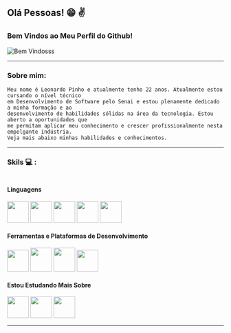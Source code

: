 ## Olá Pessoas!  :grin: :v:
### Bem Vindos ao Meu Perfil do Github!
![Bem Vindosss](https://media.tenor.com/0XSg3Cc9ao8AAAAj/carl-and-shaggy-jamin-dance.gif)

---

### Sobre mim:
    Meu nome é Leonardo Pinho e atualmente tenho 22 anos. Atualmente estou cursando o nível técnico
    em Desenvolvimento de Software pelo Senai e estou plenamente dedicado a minha formação e ao 
    desenvolvimento de habilidades sólidas na área da tecnologia. Estou aberto a oportunidades que
    me permitam aplicar meu conhecimento e crescer profissionalmente nesta empolgante indústria.
    Veja mais abaixo minhas habilidades e conhecimentos. 
    
---    
### Skils :computer: : 
#
#### Linguagens

<p aling="center">
    <img loading="lazy" src="https://cdn.jsdelivr.net/gh/devicons/devicon@latest/icons/java/java-original.svg" width="50" height="50" />
    <img loading="lazy" src="https://cdn.jsdelivr.net/gh/devicons/devicon@latest/icons/html5/html5-plain-wordmark.svg" width="50" height="50" />
    <img loading="lazy" src="https://cdn.jsdelivr.net/gh/devicons/devicon@latest/icons/css3/css3-plain-wordmark.svg"  width="50" height="50"/> 
    <img loading="lazy" src="https://cdn.jsdelivr.net/gh/devicons/devicon@latest/icons/javascript/javascript-original.svg" width="50" height="50" />
    <img loading="lazy" src="https://cdn.jsdelivr.net/gh/devicons/devicon@latest/icons/mysql/mysql-original-wordmark.svg" width="50" height="50" />
</p>       

#### Ferramentas e Plataformas de Desenvolvimento

<p aling="center">
    <img loading="lazy" src="https://cdn.jsdelivr.net/gh/devicons/devicon@latest/icons/vscode/vscode-original-wordmark.svg" width="50" height="50" />
    <img loading="lazy" src="https://upload.wikimedia.org/wikipedia/commons/thumb/9/98/Apache_NetBeans_Logo.svg/666px-Apache_NetBeans_Logo.svg.png" width="50" height="55">        
    <img loading="lazy" src="https://morseinstitute.org/wp-content/uploads/2017/12/logo-tinkercad-256.png" width="50" height="55">  
    <img loading="lazy" src="https://cdn.jsdelivr.net/gh/devicons/devicon@latest/icons/git/git-original.svg" width="50" height="50"/>
            
          

</p>  

#### Estou Estudando Mais Sobre

<p aling="center">
    <img loading="lazy" src="https://cdn.jsdelivr.net/gh/devicons/devicon@latest/icons/cplusplus/cplusplus-original.svg" width="50" height="50" />
    <img loading="lazy" src="https://cdn.jsdelivr.net/gh/devicons/devicon@latest/icons/javascript/javascript-original.svg" width="50" height="50" />        
    <img loading="lazy" src="https://cdn.jsdelivr.net/gh/devicons/devicon@latest/icons/java/java-original.svg" width="50" height="50" />      

</p>  


---
          
                       
    
           
          
          







    
    
    
    
    



